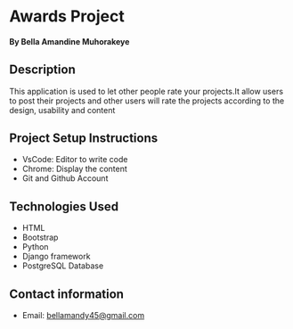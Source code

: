# Awards Project
#### By **Bella Amandine Muhorakeye**
## Description
This application is used to let other people rate your projects.It allow users to post their projects and other users will rate the projects according to the design, usability and content
## Project Setup Instructions
* VsCode: Editor to write code
* Chrome: Display the content
* Git and Github Account
## Technologies Used
* HTML
* Bootstrap
* Python
* Django framework
* PostgreSQL Database
## Contact information
* Email: bellamandy45@gmail.com